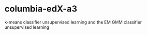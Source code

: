 # columbia-edX-a3
k-means classifier unsupervised learning and the EM GMM classifier unsupervised learning
